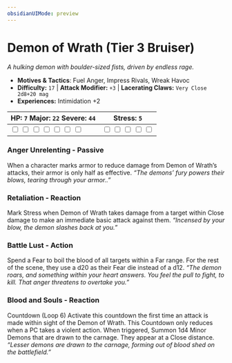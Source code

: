 ```yaml
---
obsidianUIMode: preview
---
```

# Demon of Wrath (Tier 3 Bruiser)

*A hulking demon with boulder-sized fists, driven by endless rage.*

- **Motives & Tactics**: Fuel Anger, Impress Rivals, Wreak Havoc
- **Difficulty:** `17` | **Attack Modifier:** `+3` | **Lacerating Claws:** `Very Close 2d8+20 mag`
- **Experiences:** Intimidation +2

| HP: `7` Major: `22` Severe: `44` | Stress: `5` |
|--|--|
|  <input type="checkbox" unchecked id="a2556410"> <input type="checkbox" unchecked id="eb2043ba"> <input type="checkbox" unchecked id="cdfb52d1"> <input type="checkbox" unchecked id="73b3dfda"> <input type="checkbox" unchecked id="74c5e918"> <input type="checkbox" unchecked id="bf708f56"> <input type="checkbox" unchecked id="a2774ec9"> |  <input type="checkbox" unchecked id="cf698859"> <input type="checkbox" unchecked id="508e1e35"> <input type="checkbox" unchecked id="c43c9d0b"> <input type="checkbox" unchecked id="c10fec15"> <input type="checkbox" unchecked id="e825fa00"> |

### Anger Unrelenting - Passive

When a character marks armor to reduce damage from Demon of Wrath’s attacks, their armor is only half as effective. *“The demons’ fury powers their blows, tearing through your armor..”*

### Retaliation - Reaction

Mark Stress when Demon of Wrath takes damage from a target within Close damage to make an immediate basic attack against them. *“Incensed by your blow, the demon slashes back at you.”*

### Battle Lust - Action

Spend a Fear to boil the blood of all targets within a Far range. For the rest of the scene, they use a d20 as their Fear die instead of a d12. *“The demon roars, and something within your heart answers. You feel the pull to fight, to kill. That anger threatens to overtake you.”*

### Blood and Souls - Reaction

Countdown (Loop 6) Activate this countdown the first time an attack is made within sight of the Demon of Wrath. This Countdown only reduces when a PC takes a violent action. When triggered, Summon 1d4 Minor Demons that are drawn to the carnage. They appear at a Close distance. *“Lesser demons are drawn to the carnage, forming out of blood shed on the battlefield.”*


